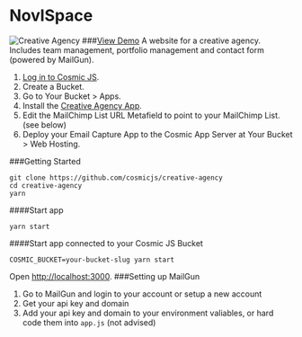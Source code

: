 # NovlSpace
![Creative Agency](https://cosmicjs.com/uploads/9653b580-dcf7-11e6-9289-fd387f08ca35-creative-agency.jpg)
###[View Demo](https://cosmicjs.com/apps/creative-agency/demo)
A website for a creative agency.  Includes team management, portfolio management and contact form (powered by MailGun).

1. [Log in to Cosmic JS](https://cosmicjs.com).
2. Create a Bucket.
3. Go to Your Bucket > Apps.
4. Install the [Creative Agency App](https://cosmicjs.com/apps/creative-agency).
5. Edit the MailChimp List URL Metafield to point to your MailChimp List. (see below)
6. Deploy your Email Capture App to the Cosmic App Server at Your Bucket > Web Hosting.

###Getting Started
```
git clone https://github.com/cosmicjs/creative-agency
cd creative-agency
yarn
```
####Start app
```
yarn start
```
####Start app connected to your Cosmic JS Bucket
```
COSMIC_BUCKET=your-bucket-slug yarn start
```
Open [http://localhost:3000](http://localhost:3000).
###Setting up MailGun
1. Go to MailGun and login to your account or setup a new account
2. Get your api key and domain
3. Add your api key and domain to your environment valiables, or hard code them into `app.js` (not advised)
